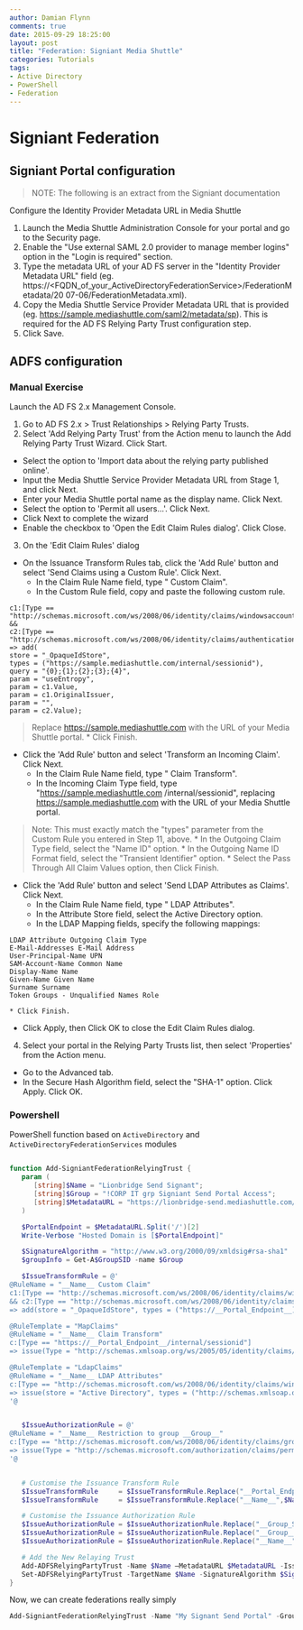 ```yaml
---
author: Damian Flynn
comments: true
date: 2015-09-29 18:25:00
layout: post
title: "Federation: Signiant Media Shuttle"
categories: Tutorials
tags:
- Active Directory
- PowerShell
- Federation
---
```



# Signiant Federation

## Signiant Portal configuration

>NOTE: The following is an extract from the Signiant documentation

Configure the Identity Provider Metadata URL in Media Shuttle
1. Launch the Media Shuttle Administration Console for your portal and go to the Security
page.
2. Enable the "Use external SAML 2.0 provider to manage member logins" option in the
"Login is required" section.
3. Type the metadata URL of your AD FS server in the "Identity Provider Metadata
URL" field (eg. https://<FQDN_of_your_ActiveDirectoryFederationService>/FederationMetadata/20
07-06/FederationMetadata.xml).
4. Copy the Media Shuttle Service Provider Metadata URL that is provided (eg.
https://sample.mediashuttle.com/saml2/metadata/sp). This is required for the AD FS Relying Party Trust configuration step.
5. Click Save.

## ADFS configuration

### Manual Exercise

Launch the AD FS 2.x Management Console.
1. Go to AD FS 2.x > Trust Relationships > Relying Party Trusts.
2. Select 'Add Relying Party Trust' from the Action menu to launch the Add Relying Party
Trust Wizard. Click Start.
  * Select the option to 'Import data about the relying party published online'.
  * Input the Media Shuttle Service Provider Metadata URL from Stage 1, and click Next.
  * Enter your Media Shuttle portal name as the display name. Click Next.
  * Select the option to 'Permit all users...'. Click Next.
  * Click Next to complete the wizard
  * Enable the checkbox to 'Open the Edit Claim Rules dialog'. Click Close.
3. On the 'Edit Claim Rules' dialog
  * On the Issuance Transform Rules tab, click the 'Add Rule' button and select 'Send
Claims using a Custom Rule'. Click Next.
    * In the Claim Rule Name field, type "<Your Media Shuttle portal name> Custom Claim".
    * In the Custom Rule field, copy and paste the following custom rule.
```
c1:[Type == "http://schemas.microsoft.com/ws/2008/06/identity/claims/windowsaccountname"] &&
c2:[Type == "http://schemas.microsoft.com/ws/2008/06/identity/claims/authenticationinstant"]
=> add(
store = "_OpaqueIdStore",
types = ("https://sample.mediashuttle.com/internal/sessionid"),
query = "{0};{1};{2};{3};{4}",
param = "useEntropy",
param = c1.Value,
param = c1.OriginalIssuer,
param = "",
param = c2.Value);
```
> Replace https://sample.mediashuttle.com with the URL of your Media Shuttle portal.
    * Click Finish.
  * Click the 'Add Rule' button and select 'Transform an Incoming Claim'. Click Next.
    * In the Claim Rule Name field, type "<Your Media Shuttle portal name> Claim
Transform".
    * In the Incoming Claim Type field, type "https://sample.mediashuttle.com
/internal/sessionid", replacing https://sample.mediashuttle.com with the URL of your
Media Shuttle portal.
> Note: This must exactly match the "types" parameter from the
Custom Rule you entered in Step 11, above.
    * In the Outgoing Claim Type field, select the "Name ID" option.
    * In the Outgoing Name ID Format field, select the "Transient Identifier" option.
    * Select the Pass Through All Claim Values option, then Click Finish.
  * Click the 'Add Rule' button and select 'Send LDAP Attributes as Claims'. Click Next.
    * In the Claim Rule Name field, type "<Your Media Shuttle portal name> LDAP
Attributes".
    * In the Attribute Store field, select the Active Directory option.
    * In the LDAP Mapping fields, specify the following mappings:
```
LDAP Attribute Outgoing Claim Type
E-Mail-Addresses E-Mail Address
User-Principal-Name UPN
SAM-Account-Name Common Name
Display-Name Name
Given-Name Given Name
Surname Surname
Token Groups - Unqualified Names Role
```
    * Click Finish.
  * Click Apply, then Click OK to close the Edit Claim Rules dialog.
4. Select your portal in the Relying Party Trusts list, then select 'Properties' from the
Action menu.
  * Go to the Advanced tab.
  * In the Secure Hash Algorithm field, select the "SHA-1" option. Click Apply. Click OK.


### Powershell

PowerShell function based on ```ActiveDirectory``` and ```ActiveDirectoryFederationServices``` modules

<code data-gist-id="322050495c32d9d6eac2" data-gist-file="Add-SigniantFederationRelyingTrust.ps1"></code>

```powershell

function Add-SigniantFederationRelyingTrust {
   param (
      [string]$Name = "Lionbridge Send Signant";
      [string]$Group = "!CORP IT grp Signiant Send Portal Access";
      [string]$MetadataURL = "https://lionbridge-send.mediashuttle.com/saml2/metadata/sp"
   )

   $PortalEndpoint = $MetadataURL.Split('/')[2]
   Write-Verbose "Hosted Domain is [$PortalEndpoint]"

   $SignatureAlgorithm = "http://www.w3.org/2000/09/xmldsig#rsa-sha1"
   $groupInfo = Get-A$GroupSID -name $Group

   $IssueTransformRule = @'
@RuleName = "__Name__ Custom Claim"
c1:[Type == "http://schemas.microsoft.com/ws/2008/06/identity/claims/windowsaccountname"]
&& c2:[Type == "http://schemas.microsoft.com/ws/2008/06/identity/claims/authenticationinstant"]
=> add(store = "_OpaqueIdStore", types = ("https://__Portal_Endpoint__)/internal/sessionid"), query = "{0};{1};{2};{3};{4}", param = "useEntropy", param = c1.Value, param = c1.OriginalIssuer, param = "", param = c2.Value);

@RuleTemplate = "MapClaims"
@RuleName = "__Name__ Claim Transform"
c:[Type == "https://__Portal_Endpoint__/internal/sessionid"]
=> issue(Type = "http://schemas.xmlsoap.org/ws/2005/05/identity/claims/nameidentifier", Issuer = c.Issuer, OriginalIssuer = c.OriginalIssuer, Value = c.Value, ValueType = c.ValueType, Properties["http://schemas.xmlsoap.org/ws/2005/05/identity/claimproperties/format"] = "urn:oasis:names:tc:SAML:2.0:nameid-format:transient");

@RuleTemplate = "LdapClaims"
@RuleName = "__Name__ LDAP Attributes"
c:[Type == "http://schemas.microsoft.com/ws/2008/06/identity/claims/windowsaccountname", Issuer == "AD AUTHORITY"]
=> issue(store = "Active Directory", types = ("http://schemas.xmlsoap.org/ws/2005/05/identity/claims/emailaddress", "http://schemas.xmlsoap.org/ws/2005/05/identity/claims/upn", "http://schemas.xmlsoap.org/claims/CommonName", "http://schemas.xmlsoap.org/ws/2005/05/identity/claims/name", "http://schemas.xmlsoap.org/ws/2005/05/identity/claims/givenname", "http://schemas.xmlsoap.org/ws/2005/05/identity/claims/surname", "http://schemas.microsoft.com/ws/2008/06/identity/claims/role"), query = ";mail,userPrincipalName,sAMAccountName,displayName,givenName,sn,tokenGroups;{0}", param = c.Value);
'@


   $IssueAuthorizationRule = @'
@RuleName = "__Name__ Restriction to group __Group__"
c:[Type == "http://schemas.microsoft.com/ws/2008/06/identity/claims/groupsid", Value =~ "^(?i)__Group_SID__$"]
=> issue(Type = "http://schemas.microsoft.com/authorization/claims/permit", Value = "true");
'@


   # Customise the Issuance Transform Rule
   $IssueTransformRule     = $IssueTransformRule.Replace("__Portal_Endpoint__",$PortalEndpoint)
   $IssueTransformRule     = $IssueTransformRule.Replace("__Name__",$Name)

   # Customise the Issuance Authorization Rule
   $IssueAuthorizationRule = $IssueAuthorizationRule.Replace("__Group_SID__",$GroupInfo.SID.Value)
   $IssueAuthorizationRule = $IssueAuthorizationRule.Replace("__Group__",$GroupInfo.Name)
   $IssueAuthorizationRule = $IssueAuthorizationRule.Replace("__Name__",$Name)

   # Add the New Relaying Trust
   Add-ADFSRelyingPartyTrust -Name $Name –MetadataURL $MetadataURL -IssuanceAuthorizationRules $IssueAuthorizationRule -IssuanceTransformRules $IssueTransformRule
   Set-ADFSRelyingPartyTrust -TargetName $Name -SignatureAlgorithm $SignatureAlgorithm
}

```

Now, we can create federations really simply

```powershell
Add-SigniantFederationRelyingTrust -Name "My Signant Send Portal" -Group "!grp Signiant Send Portal Access" -MetadataURL = "https://myportal-send.mediashuttle.com/saml2/metadata/sp"
```
